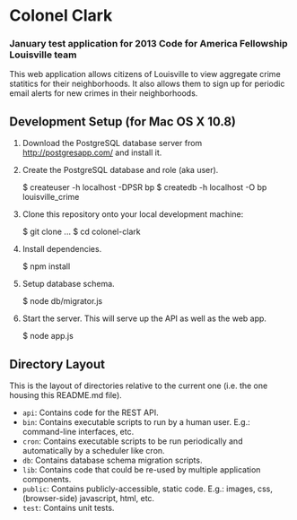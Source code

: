 # Colonel Clark
### January test application for 2013 Code for America Fellowship Louisville team

This web application allows citizens of Louisville to view aggregate crime statitics for their neighborhoods. It also allows them to sign up for periodic email alerts for new crimes in their neighborhoods.

## Development Setup (for Mac OS X 10.8)

1) Download the PostgreSQL database server from http://postgresapp.com/ and install it.

2) Create the PostgreSQL database and role (aka user).

    $ createuser -h localhost -DPSR bp
    $ createdb -h localhost -O bp louisville_crime

3) Clone this repository onto your local development machine:

    $ git clone ...
    $ cd colonel-clark

4) Install dependencies.

    $ npm install

5) Setup database schema.

    $ node db/migrator.js

6) Start the server. This will serve up the API as well as the web app.

    $ node app.js

## Directory Layout

This is the layout of directories relative to the current one (i.e. the one housing this README.md file).
* `api`: Contains code for the REST API.
* `bin`: Contains executable scripts to run by a human user. E.g.: command-line interfaces, etc.
* `cron`: Contains executable scripts to be run periodically and automatically by a scheduler like cron.
* `db`: Contains database schema migration scripts.
* `lib`: Contains code that could be re-used by multiple application components. 
* `public`: Contains publicly-accessible, static code. E.g.: images, css, (browser-side) javascript, html, etc.
* `test`: Contains unit tests.
